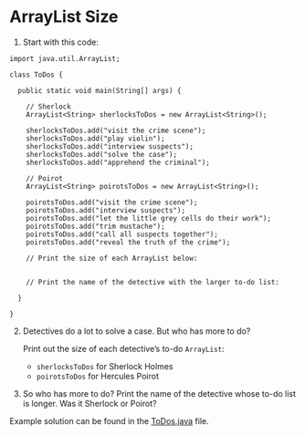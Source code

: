# ArrayList Size

1. Start with this code:

```
import java.util.ArrayList;

class ToDos {
    
  public static void main(String[] args) {
    
    // Sherlock
    ArrayList<String> sherlocksToDos = new ArrayList<String>();
    
    sherlocksToDos.add("visit the crime scene");
    sherlocksToDos.add("play violin");
    sherlocksToDos.add("interview suspects");
    sherlocksToDos.add("solve the case");
    sherlocksToDos.add("apprehend the criminal");
    
    // Poirot
    ArrayList<String> poirotsToDos = new ArrayList<String>();
    
    poirotsToDos.add("visit the crime scene");
    poirotsToDos.add("interview suspects");
    poirotsToDos.add("let the little grey cells do their work");
    poirotsToDos.add("trim mustache");
    poirotsToDos.add("call all suspects together");
    poirotsToDos.add("reveal the truth of the crime");
    
    // Print the size of each ArrayList below:
    
      
    // Print the name of the detective with the larger to-do list:
    
  }
  
}
```

2. Detectives do a lot to solve a case. But who has more to do?

	Print out the size of each detective’s to-do ```ArrayList```:

	- ```sherlocksToDos``` for Sherlock Holmes
	- ```poirotsToDos``` for Hercules Poirot

3. So who has more to do? Print the name of the detective whose to-do list is longer. Was it Sherlock or Poirot?

Example solution can be found in the [ToDos.java](https://github.com/upliftdev/Foundations/blob/main/Foundations/6.ArrayLists/ArrayList_Size/src/main/java/com/examples/lists/ToDos.java) file.